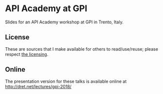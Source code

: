 # API Academy at GPI

Slides for an API Academy workshop at GPI in Trento, Italy.


## License

These are sources that I make available for others to read/use/reuse; please respect [the licensing](../LICENSE).


## Online

The presentation version for these talks is available online at http://dret.net/lectures/gpi-2018/
